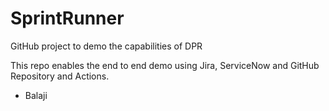# SprintRunner

GitHub project to demo the capabilities of DPR

This repo enables the end to end demo using Jira, ServiceNow and GitHub Repository and Actions.

- Balaji